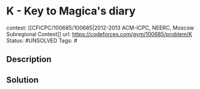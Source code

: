 # K - Key to Magica's diary

contest: [[CFICPC/100685/100685|2012-2013 ACM-ICPC, NEERC, Moscow Subregional Contest]]
url: https://codeforces.com/gym/100685/problem/K
Status: #UNSOLVED
Tags: #

## Description

## Solution

